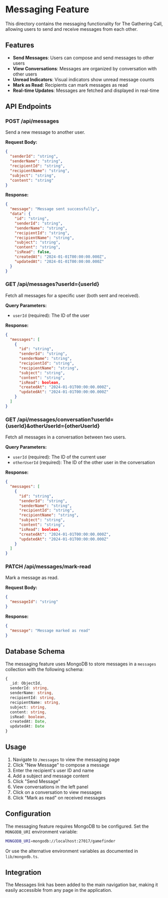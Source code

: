 # Messaging Feature

This directory contains the messaging functionality for The Gathering Call, allowing users to send and receive messages from each other.

## Features

- **Send Messages**: Users can compose and send messages to other users
- **View Conversations**: Messages are organized by conversation with other users
- **Unread Indicators**: Visual indicators show unread message counts
- **Mark as Read**: Recipients can mark messages as read
- **Real-time Updates**: Messages are fetched and displayed in real-time

## API Endpoints

### POST /api/messages
Send a new message to another user.

**Request Body:**
```json
{
  "senderId": "string",
  "senderName": "string",
  "recipientId": "string",
  "recipientName": "string",
  "subject": "string",
  "content": "string"
}
```

**Response:**
```json
{
  "message": "Message sent successfully",
  "data": {
    "id": "string",
    "senderId": "string",
    "senderName": "string",
    "recipientId": "string",
    "recipientName": "string",
    "subject": "string",
    "content": "string",
    "isRead": false,
    "createdAt": "2024-01-01T00:00:00.000Z",
    "updatedAt": "2024-01-01T00:00:00.000Z"
  }
}
```

### GET /api/messages?userId={userId}
Fetch all messages for a specific user (both sent and received).

**Query Parameters:**
- `userId` (required): The ID of the user

**Response:**
```json
{
  "messages": [
    {
      "id": "string",
      "senderId": "string",
      "senderName": "string",
      "recipientId": "string",
      "recipientName": "string",
      "subject": "string",
      "content": "string",
      "isRead": boolean,
      "createdAt": "2024-01-01T00:00:00.000Z",
      "updatedAt": "2024-01-01T00:00:00.000Z"
    }
  ]
}
```

### GET /api/messages/conversation?userId={userId}&otherUserId={otherUserId}
Fetch all messages in a conversation between two users.

**Query Parameters:**
- `userId` (required): The ID of the current user
- `otherUserId` (required): The ID of the other user in the conversation

**Response:**
```json
{
  "messages": [
    {
      "id": "string",
      "senderId": "string",
      "senderName": "string",
      "recipientId": "string",
      "recipientName": "string",
      "subject": "string",
      "content": "string",
      "isRead": boolean,
      "createdAt": "2024-01-01T00:00:00.000Z",
      "updatedAt": "2024-01-01T00:00:00.000Z"
    }
  ]
}
```

### PATCH /api/messages/mark-read
Mark a message as read.

**Request Body:**
```json
{
  "messageId": "string"
}
```

**Response:**
```json
{
  "message": "Message marked as read"
}
```

## Database Schema

The messaging feature uses MongoDB to store messages in a `messages` collection with the following schema:

```typescript
{
  _id: ObjectId,
  senderId: string,
  senderName: string,
  recipientId: string,
  recipientName: string,
  subject: string,
  content: string,
  isRead: boolean,
  createdAt: Date,
  updatedAt: Date
}
```

## Usage

1. Navigate to `/messages` to view the messaging page
2. Click "New Message" to compose a message
3. Enter the recipient's user ID and name
4. Add a subject and message content
5. Click "Send Message"
6. View conversations in the left panel
7. Click on a conversation to view messages
8. Click "Mark as read" on received messages

## Configuration

The messaging feature requires MongoDB to be configured. Set the `MONGODB_URI` environment variable:

```bash
MONGODB_URI=mongodb://localhost:27017/gamefinder
```

Or use the alternative environment variables as documented in `lib/mongodb.ts`.

## Integration

The Messages link has been added to the main navigation bar, making it easily accessible from any page in the application.
